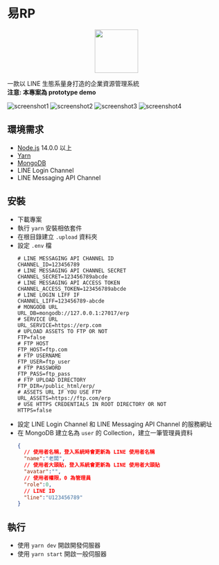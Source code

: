 # 易RP

<p align="center">
  <img height="100" src="./liff/static/logo.svg">
</p>

一款以 LINE 生態系量身打造的企業資源管理系統  
**注意: 本專案為 prototype demo**

![screenshot1](./other_assets/item.png)
![screenshot2](./other_assets/check.png)
![screenshot3](./other_assets/item_info.png)
![screenshot4](./other_assets/charts.png)

## 環境需求
- [Node.js](https://nodejs.org/en/) 14.0.0 以上
- [Yarn](https://yarnpkg.com/)
- [MongoDB](https://www.mongodb.com/)
- LINE Login Channel
- LINE Messaging API Channel

## 安裝
- 下載專案
- 執行 `yarn` 安裝相依套件
- 在根目錄建立 `.upload` 資料夾
- 設定 `.env` 檔
  ```shell
  # LINE MESSAGING API CHANNEL ID
  CHANNEL_ID=123456789
  # LINE MESSAGING API CHANNEL SECRET
  CHANNEL_SECRET=123456789abcde
  # LINE MESSAGING API ACCESS TOKEN
  CHANNEL_ACCESS_TOKEN=123456789abcde
  # LINE LOGIN LIFF IF
  CHANNEL_LIFF=123456789-abcde
  # MONGODB URL
  URL_DB=mongodb://127.0.0.1:27017/erp
  # SERVICE URL
  URL_SERVICE=https://erp.com
  # UPLOAD ASSETS TO FTP OR NOT
  FTP=false
  # FTP HOST
  FTP_HOST=ftp.com
  # FTP USERNAME
  FTP_USER=ftp_user
  # FTP PASSWORD
  FTP_PASS=ftp_pass
  # FTP UPLOAD DIRECTORY
  FTP_DIR=/public_html/erp/
  # ASSETS URL IF YOU USE FTP
  URL_ASSETS=https://ftp.com/erp
  # USE HTTPS CREDENTIALS IN ROOT DIRECTORY OR NOT
  HTTPS=false
  ```
- 設定 LINE Login Channel 和 LINE Messaging API Channel 的服務網址
- 在 MongoDB 建立名為 `user` 的 Collection，建立一筆管理員資料
  ```json
  {
    // 使用者名稱，登入系統時會更新為 LINE 使用者名稱
    "name":"老闆",
    // 使用者大頭貼，登入系統會更新為 LINE 使用者大頭貼
    "avatar":"",
    // 使用者權限，0 為管理員
    "role":0,
    // LINE ID
    "line":"U123456789"
  }
  ```

## 執行
- 使用 `yarn dev` 開啟開發伺服器
- 使用 `yarn start` 開啟一般伺服器
